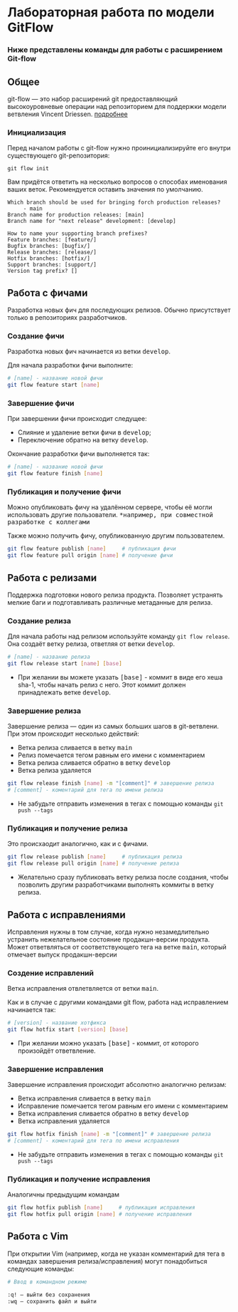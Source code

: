# Лабораторная работа по модели GitFlow

### Ниже представлены команды для работы с расширением Git-flow

## Общее

git-flow — это набор расширений git предоставляющий высокоуровневые операции над репозиторием для поддержки модели ветвления Vincent Driessen. [подробнее](https://habr.com/ru/post/106912/)

### Инициализация

Перед началом работы с git-flow нужно проинициализируйте его внутри существующего git-репозитория:

```
git flow init 
```

Вам придётся ответить на несколько вопросов о способах именования ваших веток. Рекомендуется оставить значения по умолчанию.

```
Which branch should be used for bringing forch production releases?
     - main
Branch name for production releases: [main]
Branch name for "next release" development: [develop]

How to name your supporting branch prefixes?
Feature branches: [feature/]
Bugfix branches: [bugfix/]
Release branches: [release/]
Hotfix branches: [hotfix/]
Support branches: [support/]
Version tag prefix? []
```

## Работа с фичами 

Разработка новых фич для последующих релизов. Обычно присутствует только в репозиториях разработчиков.

### Создание фичи

Разработка новых фич начинается из ветки <kbd>develop</kbd>.

Для начала разработки фичи выполните:

``` bash
# [name] - название новой фичи
git flow feature start [name]
```

### Завершение фичи

При завершении фичи происходит следущее:

* Слияние и удаление ветки фичи в <kbd>develop</kbd>;
* Переключение обратно на ветку <kbd>develop</kbd>.

Окончание разработки фичи выполняется так:

``` bash
# [name] - название новой фичи
git flow feature finish [name]
```


### Публикация и получение фичи

Можно опубликовать фичу на удалённом сервере, чтобы её могли использовать другие пользователи. <kbd>*например, при совместной разработке с коллегами</kbd>

Также можно получить фичу, опубликованную другим пользователем.

``` bash
git flow feature publish [name]     # публикация фичи
git flow feature pull origin [name] # получение фичи
```

## Работа с релизами

Поддержка подготовки нового релиза продукта. Позволяет устранять мелкие баги и подготавливать различные метаданные для релиза.

### Создание релиза

Для начала работы над релизом используйте команду `git flow release`. Она создаёт ветку релиза, ответляя от ветки <kbd>develop</kbd>.

``` bash
# [name] - название релиза
git flow release start [name] [base]
```

* При желании вы можете указать <kbd>[base]</kbd> - коммит в виде его хеша sha-1, чтобы начать релиз с него. Этот коммит должен принадлежать ветке <kbd>develop</kbd>.

### Завершение релиза

Завершение релиза — один из самых больших шагов в git-ветвлени. При этом происходит несколько действий:

* Ветка релиза сливается в ветку <kbd>main</kbd>
* Релиз помечается тегом равным его имени с комментарием
* Ветка релиза сливается обратно в ветку <kbd>develop</kbd>
* Ветка релиза удаляется


``` bash
git flow release finish [name] -m "[comment]" # завершение релиза
# [comment] - коментарий для тега по имени релиза
```
 
* Не забудьте отправить изменения в тегах с помощью команды `git push --tags`

### Публикация и получение релиза
Это происхаодит аналогично, как и с фичами.

``` bash
git flow release publish [name]     # публикация релиза
git flow release pull origin [name] # получение релиза
```

* Желательно сразу публиковать ветку релиза после создания, чтобы позволить другим разработчиками выполнять коммиты в ветку релиза.

## Работа с исправлениями

Исправления нужны в том случае, когда нужно незамедлительно устранить нежелательное состояние продакшн-версии продукта. Может ответвляться от соответствующего тега на ветке <kbd>main</kbd>, который отмечает выпуск продакшн-версии

### Создение исправлений

Ветка исправления отвлетвляется от ветки <kbd>main</kbd>.

Как и в случае с другими командами git flow, работа над исправлением начинается так:

``` bash
# [version] - название хотфикса
git flow hotfix start [version] [base]
```

* При желании можно указать <kbd>[base]</kbd> - коммит, от которого произойдёт ответвление.

### Завершение исправления

Завершение исправления происходит абсолютно аналогично релизам:

* Ветка исправления сливается в ветку <kbd>main</kbd>
* Исправление помечается тегом равным его имени с комментарием
* Ветка исправления сливается обратно в ветку <kbd>develop</kbd>
* Ветка исправления удаляется


``` bash
git flow hotfix finish [name] -m "[comment]" # завершение релиза
# [comment] - коментарий для тега по имени исправления
```
 
* Не забудьте отправить изменения в тегах с помощью команды `git push --tags`

### Публикация и получение исправления

Аналогичны предыдущим командам

``` bash
git flow hotfix publish [name]     # публикация исправления
git flow hotfix pull origin [name] # получение исправления
```

## Работа с Vim

При открытии Vim (например, когда не указан комментарий для тега в командах завершения релиза/исправления) могут понадобиться следующие команды:

``` bash
# Ввод в командном режиме

:q! — выйти без сохранения
:wq — сохранить файл и выйти
```
